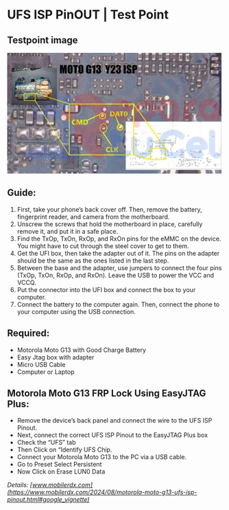 # UFS ISP PinOUT | Test Point

## Testpoint image
![testpoint.png](testpoint.png)

## Guide:

1. First, take your phone’s back cover off. Then, remove the battery, fingerprint reader, and camera from the motherboard.
2. Unscrew the screws that hold the motherboard in place, carefully remove it, and put it in a safe place.
3. Find the TxOp, TxOn, RxOp, and RxOn pins for the eMMC on the device. You might have to cut through the steel cover to get to them.
4. Get the UFI box, then take the adapter out of it. The pins on the adapter should be the same as the ones listed in the last step.
5. Between the base and the adapter, use jumpers to connect the four pins (TxOp, TxOn, RxOp, and RxOn). Leave the USB to power the VCC and VCCQ.
6. Put the connector into the UFI box and connect the box to your computer.
7. Connect the battery to the computer again. Then, connect the phone to your computer using the USB connection.

## Required:
- Motorola Moto G13 with Good Charge Battery
- Easy Jtag box with adapter
- Micro USB Cable
- Computer or Laptop

## Motorola Moto G13 FRP Lock Using EasyJTAG Plus:
- Remove the device’s back panel and connect the wire to the UFS ISP Pinout.
- Next, connect the correct UFS ISP Pinout to the EasyJTAG Plus box
- Check the “UFS” tab
- Then Click on “Identify UFS Chip.
- Connect your Motorola Moto G13 to the PC via a USB cable.
- Go to Preset Select Persistent
- Now Click on Erase LUN0 Data

_Details: [www.mobilerdx.com](https://www.mobilerdx.com/2024/08/motorola-moto-g13-ufs-isp-pinout.html#google_vignette)_